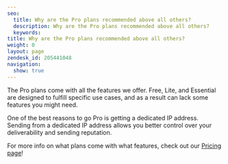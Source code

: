 ```yaml
---
seo:
  title: Why are the Pro plans recommended above all others?
  description: Why are the Pro plans recommended above all others?
  keywords:
title: Why are the Pro plans recommended above all others?
weight: 0
layout: page
zendesk_id: 205441048
navigation:
  show: true
---
```


The Pro plans come with all the features we offer. Free, Lite, and Essential are designed to fulfill specific use cases, and as a result can lack some features you might need. 

One of the best reasons to go Pro is getting a dedicated IP address. Sending from a dedicated IP address allows you better control over your deliverability and sending reputation. 

 

For more info on what plans come with what features, check out our [Pricing page](https://sendgrid.com/pricing)!
